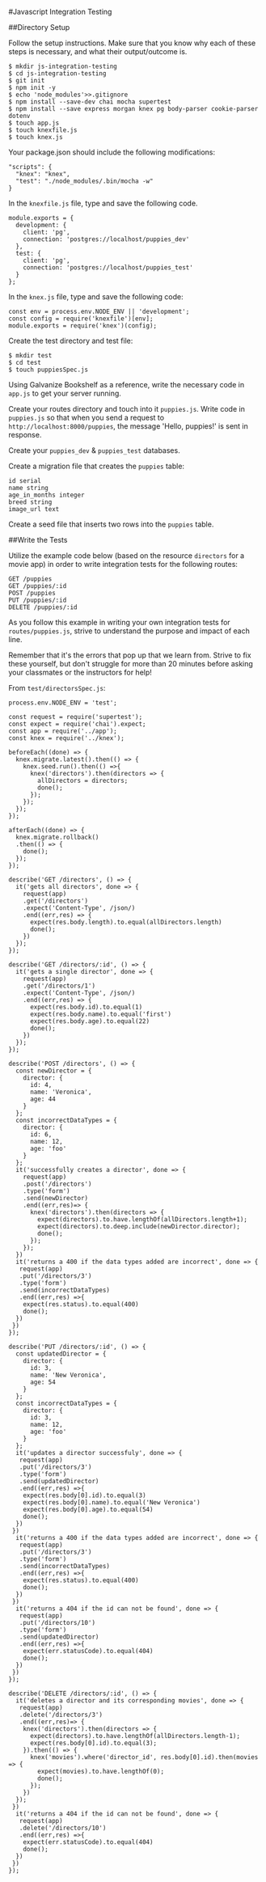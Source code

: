 #Javascript Integration Testing

##Directory Setup

Follow the setup instructions. Make sure that you know why each of these steps is necessary, and what their output/outcome is.
```
$ mkdir js-integration-testing
$ cd js-integration-testing
$ git init
$ npm init -y
$ echo 'node_modules'>>.gitignore
$ npm install --save-dev chai mocha supertest
$ npm install --save express morgan knex pg body-parser cookie-parser dotenv
$ touch app.js
$ touch knexfile.js
$ touch knex.js
```
Your package.json should include the following modifications:
```
"scripts": {
  "knex": "knex",
  "test": "./node_modules/.bin/mocha -w"
}
```

In the `knexfile.js` file, type and save the following code.
```
module.exports = {
  development: {
    client: 'pg',
    connection: 'postgres://localhost/puppies_dev'
  },
  test: {
    client: 'pg',
    connection: 'postgres://localhost/puppies_test'
  }
};
```
In the `knex.js` file, type and save the following code:
```
const env = process.env.NODE_ENV || 'development';
const config = require('knexfile')[env];
module.exports = require('knex')(config);
```

Create the test directory and test file:
```
$ mkdir test
$ cd test
$ touch puppiesSpec.js
```
Using Galvanize Bookshelf as a reference, write the necessary code in `app.js` to get your server running.

Create your routes directory and touch into it `puppies.js`.
Write code in `puppies.js` so that when you send a request to `http://localhost:8000/puppies`, the message 'Hello, puppies!' is sent in response.

Create your `puppies_dev` & `puppies_test` databases.

Create a migration file that creates the `puppies` table:

```
id serial
name string
age_in_months integer
breed string
image_url text
```

Create a seed file that inserts two rows into the `puppies` table.

##Write the Tests

Utilize the example code below (based on the resource `directors` for a movie app) in order to write integration tests for the following routes:

```
GET /puppies
GET /puppies/:id
POST /puppies
PUT /puppies/:id
DELETE /puppies/:id
```

As you follow this example in writing your own integration tests for `routes/puppies.js`, strive to understand the purpose and impact of each line.

Remember that it's the errors that pop up that we learn from. Strive to fix these yourself, but don't struggle for more than 20 minutes before asking your classmates or the instructors for help!


From `test/directorsSpec.js`:
```
process.env.NODE_ENV = 'test';

const request = require('supertest');
const expect = require('chai').expect;
const app = require('../app');
const knex = require('../knex');

beforeEach((done) => {
  knex.migrate.latest().then(() => {
    knex.seed.run().then(() =>{
      knex('directors').then(directors => {
        allDirectors = directors;
        done();
      });
    });
  });
});

afterEach((done) => {
  knex.migrate.rollback()
  .then(() => {
    done();
  });
});

describe('GET /directors', () => {
  it('gets all directors', done => {
    request(app)
    .get('/directors')
    .expect('Content-Type', /json/)
    .end((err,res) => {
      expect(res.body.length).to.equal(allDirectors.length)
      done();
    })
  });
});

describe('GET /directors/:id', () => {
  it('gets a single director', done => {
    request(app)
    .get('/directors/1')
    .expect('Content-Type', /json/)
    .end((err,res) => {
      expect(res.body.id).to.equal(1)
      expect(res.body.name).to.equal('first')
      expect(res.body.age).to.equal(22)
      done();
    })
  });
});

describe('POST /directors', () => {
  const newDirector = {
    director: {
      id: 4,
      name: 'Veronica',
      age: 44
    }
  };
  const incorrectDataTypes = {
    director: {
      id: 6,
      name: 12,
      age: 'foo'
    }
  };
  it('successfully creates a director', done => {
    request(app)
    .post('/directors')
    .type('form')
    .send(newDirector)
    .end((err,res)=> {
      knex('directors').then(directors => {
        expect(directors).to.have.lengthOf(allDirectors.length+1);
        expect(directors).to.deep.include(newDirector.director);
        done();
      });
    });
  })
  it('returns a 400 if the data types added are incorrect', done => {
   request(app)
   .put('/directors/3')
   .type('form')
   .send(incorrectDataTypes)
   .end((err,res) =>{
    expect(res.status).to.equal(400)
    done();
  })
 })
});

describe('PUT /directors/:id', () => {
  const updatedDirector = {
    director: {
      id: 3,
      name: 'New Veronica',
      age: 54
    }
  };
  const incorrectDataTypes = {
    director: {
      id: 3,
      name: 12,
      age: 'foo'
    }
  };
  it('updates a director successfuly', done => {
   request(app)
   .put('/directors/3')
   .type('form')
   .send(updatedDirector)
   .end((err,res) =>{
    expect(res.body[0].id).to.equal(3)
    expect(res.body[0].name).to.equal('New Veronica')
    expect(res.body[0].age).to.equal(54)
    done();
  })
 })
  it('returns a 400 if the data types added are incorrect', done => {
   request(app)
   .put('/directors/3')
   .type('form')
   .send(incorrectDataTypes)
   .end((err,res) =>{
    expect(res.status).to.equal(400)
    done();
  })
 })
  it('returns a 404 if the id can not be found', done => {
   request(app)
   .put('/directors/10')
   .type('form')
   .send(updatedDirector)
   .end((err,res) =>{
    expect(err.statusCode).to.equal(404)
    done();
  })
 })
});

describe('DELETE /directors/:id', () => {
  it('deletes a director and its corresponding movies', done => {
   request(app)
   .delete('/directors/3')
   .end((err,res)=> {
    knex('directors').then(directors => {
      expect(directors).to.have.lengthOf(allDirectors.length-1);
      expect(res.body[0].id).to.equal(3);
    }).then(() => {
      knex('movies').where('director_id', res.body[0].id).then(movies => {
        expect(movies).to.have.lengthOf(0);
        done();
      });
    })
  });
 })
  it('returns a 404 if the id can not be found', done => {
   request(app)
   .delete('/directors/10')
   .end((err,res) =>{
    expect(err.statusCode).to.equal(404)
    done();
  })
 })
});
```
